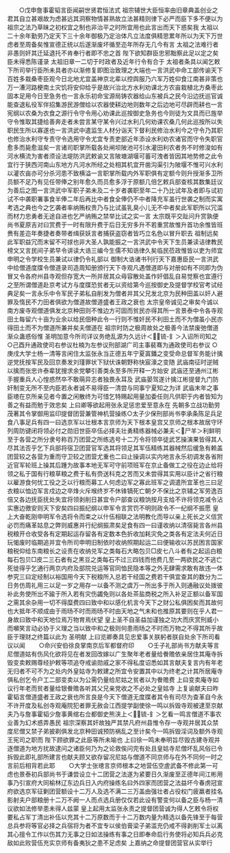 <!-- { "loadSidebar": true } -->
　　○戊申詹事霍韬言臣闻嗣世贤君恒法式  祖宗辅世大臣恒率由旧章典盖创业之君其自立甚艰故为虑甚远其洞察物情甚熟故立法甚精则律下必严而臣下多不便以为  祖宗之法乃草昧之初权宜之制也非治平之时所宜用也此言出而天下惑矣我  太祖以二十余年勤劳乃定天下三十余年御极乃定治体凡立法度俱精思累年所以为天下万世虑者至周备矣惟宣德正统以后遂渐废坏循至迩年所存无几今有言  太祖之法难行者非愚则奸其迁延退托不肯奉行者即不忠之首  陛下欲知群臣忠邪黜察此足以定之矣臣未得悉陈谨录  太祖旧章一二切于时政者及近年行令有合于  太祖者条具以闻乞敕下所司举行臣所未具者亦以渐修复即图治致理之大端也一言洪武中命工部传谕天下百姓多栽桑枣臣观今日北地尤宜盖神京北辈以控舆服乃六军万姓仰食江南甚非策也万一漕河路梗南土灾饥将安仰给乎是故兴治北方水利劝课北方农亩栽植北方桑枣此固本足用今日至急务也一言永乐初命宝源局铸农器给山东被兵之民今沿边抚巡官诚能查退私役军伴招集游民游僧给以农器使耕边地则数年之后边地可尽辟而耕也一言宪纲以农桑为衣食之源行令守令用心劝课此巡按御史急务也今则徒为文具而已旌举守令惟取其捷给善奔走者未尝言某守某令兴过水利几何劝课农桑几何此巡按所以失职民生所以寡遂也一言洪武中遣监生人材分诣天下督利民修治水利今之守令乃其职也修治水利守专责守令选用守令尤宜专责吏部近年添设水利劝农诸官而守令失职官愈多而毙愈滋矣一言诸司职掌所载各处闸坝陂池可引水灌田利农者务不时修浚如有河水横流为害者须设法堤防洪武敕谕又言陂塘湖堰可蓄可洩者皆因其地势修之此令宜行于狭西河南山东地方凡河水所经之处相其机宜开凿沟渠引为陂堰不惟可兴水利以灌农亩亦可分杀河患不致横溢一言职掌所载内外军职俱有定额今则升授渐多卫所员额不足乃有见任带俸之别年愈久而员愈多浮于原额几倍乞敕兵部查核其数集廷议为善后之图一言洪武中军职子弟未及二十岁者袭职至年二十乃比试年及者即与试初试不中袭职署事食半俸二年后再比中者食全俸仍不中者降充军虽行世袭之制而实寓考选之典也今之乞袭者率纳贿权贵乃与比试虽乳臭小儿无不中者矣此军职所以冗滥而材力忠勇者无途自进也乞严纳贿之禁举比试之实一言  太宗既平交趾问升赏孰便尚书夏原吉对曰赏费于一时有限升费于后日无穷多升不若重赏故惟升首功余惟皆班赉有差迩年奏捷者奏带者缉获妖言者捕获盗窃者皆巧立名色以冒升职去  祖制远矣此军职益冗而末留不可捄也非大圣人孰能振之一言洪武中令天下生员兼读诘律教民榜文又言民间子弟早令讲读大诰三编今生儒不知诰律久矣临民莅政惟皆以吏为师宜申明之令学校生员兼试以律仍令礼部以  御制大诰诸书刊行天下嘉惠臣民一言洪武中给僧道度牒令僧道录司造周知册颁行天下寺观凡遇僧道即与对册如有不同即为伪冒又令各府州县寺观但存宽大一所并居其众毋容散处盖作奸倡乱自易觉察也宜遵行之至所谓僧道赴京考试方与度牒恐贫者无以资给第今巡按御史及提督学校官考试经典足矣一言永乐中令军民子弟私自削发为僧者并其父兄发北京为民种田盖以奸人避罪及惰民不力田者俱欲为僧道故僧道盛者王政之衰也  太宗皇帝诚见之审矣今诚以南方废寺观僧道俱发北京种田则不惟边方可固而贫民亦得其所一言景泰中令各寺观田土每留六十亩为业余以给民佃种此令一行则不惟奸民不利田土而不为僧虽小民亦得田土而不为僧道所兼并矣夫僧道在  祖宗时防之极周故处之极善今法禁废弛僧道渐众蛊惑俗惟  圣明加意今所司详议务绝乱源为久远计＜锍-釒＞入诏所司知之
○己酉升通政使司右参议杜楠为左参议刑部湖广司主事裴骞为通政使司右参议
○庚戌大学士杨一清等言闲住太监张永当正德五年宁夏寘鐇之变受命总督军务能计擒逆党抚按军民及回京奏发刘瑾罪状下狱伏诛朝野称快宸濠之变随  武庙南征时逆贼以擒而张忠许泰辈犹搜求余党攀引善类永至多所开释一方始安  武庙还至通州江彬手握重兵人心惶惑然卒不敢萌异志者独畏永耳及  武庙晏驾遂计擒江彬提督九门防奸制变无所不至内臣若永者诚不易得臣一清尝与同事宁夏知之为详  武庙末年之事臣璁在京所亲见者今置之闲散终为可惜乞特赐起用量加委任则凡供职于内者皆知为善之有益而勉于效忠矣  上曰卿等欲起用张永足惩忠爱至意永在  先朝多立战功勤劳茂著其令掌御用监印提督团营兼管神机营操练○太子少保刑部尚书李承条陈足兵足食八事足兵有四一曰选京军以壮根本言京师为天下根本皇宫又京师之根本故居守环列周防键闭将领必付之勋旧世臣卒伍必择夫壮勇精练器械必兼夫＜尸羊＞利鲜明至于各营之所分隶号称百万团营之所练选号十二万令将领卒徒武艺操演果皆得其人尽其法否乎乞下兵部将宿卫团营官军选其将领足其军伍精练其器械然后缓急有赖盖团营较之各营为重而守卫较之团营尤重也二曰止操调以实内地言永乐初调发各省附近官军轮班上操其后踵为故事本地无军可守前项班军在京止备做工之役在边止给将领之私于国有行粮草粮之费于私有赍送科克之苦而又未尝得其实用以臣计之省行粮以雇游食何忧工役之乏以行粮而募工人何虑边军之寡此班军之调遣所宜革也三曰足衣粮以恤边军言戍边之卒烽火斥堠终岁不休锋镝死亡朝夕不保比之京辅之军劳逸百倍又各边抚臣抚处失宜将领剥削日甚宜令户部查议粮饷按月支给不许将领克减令沾实惠边徼安则天下安矣四曰振纪纲以申军令言赏罚不明则政令不一纪纲不振愿  皇上大奋乾刚申明军令选将令而束之以什伍相联之法明教化而导以亲上死长之义信赏必罚而痛革姑息之弊则威惠并行纪纲振肃矣足食有四一曰谨收纳以清宿毙言各州县税粮开仓收受各有定期起运存留各有定数本色折收加耗灾免之类各有定法夫何近日玩愒废时临期追并宜令所司申明旧制依时收纳照期起运二曰便输收以苏民困言国家粮税仰给东南粮长之设责在收纳兑军之类每石大略包贝□皮七八斗者有之起运白粮每石包贝□皮二三石者有之黑豆之类每石不过三四钱而他费几至一两欲民之不逃亡死徙得乎乞通行两京内府及部院兑运等官同恤民隐本等之外无肆需求敢有故违一体参究三曰定经制以裕国用今天下税粮所入总若干经国之费若干俱宜查其的数分为二日务仿周礼用三以足一岁之用存一以备不测之虞万一所出多于所入则通融议处拨彼补此务使所出不踰于所入若有灾伤蠲免则以各处茶盐商税之所入补足正额以备军国之需其余杂用一切不得糜费四曰致中和以感化机言今天下之财公私俱困矣而其故何也大抵年不顺成由于雨旸不时而雨旸不时由天地之气未和也推原其要则在乎人君一身故曰致中和天地位焉万物育焉伏望  皇上圣不自圣益加谨独之功大而庆赏刑威小而嚬笑言动必协于义理之当以致中和之极则何患雨旸之不时而万物之不得其所乎故臣于理财之终篇以此为  圣明献  上曰览卿奏具见忠爱事关朕躬者朕自处余下所司看议以闻
　　○命兴安伯徐良掌南京后军都督府印
　　○壬子礼部尚书方献夫等言尼僧道姑有伤风化欲将见在者发回改嫁以广生聚年老者量给餋赡依亲居住其庵寺拆毁变卖敕赐尊经护敕等项追夺戒谕勋戚之家不得私度诏悉如其言献夫复言内有年老无归者不可不为之处内外皇姑寺为敕建之所宜令安置其中以为终老之计其所居庵寺俱私创乞令户工二部变卖以为公需仍量给尼姑之贫者以为餋赡费  上曰变卖庵寺如议行年老而贫者量给银餋赡各听其父兄亲党收之不必处之皇姑寺  上复谕献夫曰昨霍韬言僧道盛者王政之衰也所言良是今天下僧道无度牒者其令有司尽为查革自今永不许开度及私创寺观庵院犯者罪无赦会江西提学副使徐一鸣以拆毁寺观被逮至京献夫乃与詹事霍韬少詹事黄绾右佥都御史熊浃上＜锍-釒＞乞看一鸣言僧道不事农业善为幻术惑弄愚民  祖宗深察其奸故独严其禁凡府州县惟令存一寺观并居其众禁度尼僧又禁子弟披剃俱发北京种田诚预防祸乱之至计矣今一鸣拆毁淫词及额外寺观王宪司之职而  陛下顾欲罪之此臣等所未喻也  上曰徐一鸣未奉明旨尽毁古建寺观并逐僧道为地方扰故逮问之诸臣何乃为之论救俟问完有处且皇姑寺尼僧坏乱风俗已令拆毁此即礼部所建言也献夫顾又欲存留况尼姑与僧道不同京师与在外不同何一时之言前后相背若此耶
　　○大学士张璁言京师根本之地营伍空虗武备不修此第一可虑也景泰初兵部尚书于谦尝设立十二团营之法遂为紧要日久渐废至正德年间江彬用事乃引宣府大同榆林辽东边兵日入内府操练名曰外四家而团营之法益坏今春虏冠宣府欲选京军征剿团营额设十二万人及选不满二三万盖由强壮者占役权门疲羸者挂名影射夫户部粮册十二万不阙一人而点选兵册仅仅若此设有警变何以备之臣与杨一清议欲如法修举患未得人兹蒙  皇上起用太监张永责之提督团营诚为得人乞敕令将权要私占军丁清出补伍以充其十二万原数而于十二万数内量为精选以备先锋至于每营总兵参将等官必择之兵宿将为者不宜专以侯伯膏梁子弟滥充仍戒不得剥削军士以离其心擅令工作以伤其力无事之日如法操练有事之日即奉命启行务使将必知兵兵必克敌如此败营伍充实京师有备夷狄之患不足虑矣  上嘉纳之命提督团营官从实举行
